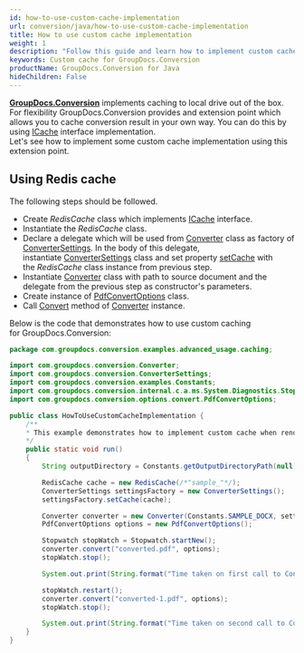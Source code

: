 ```yaml
---
id: how-to-use-custom-cache-implementation
url: conversion/java/how-to-use-custom-cache-implementation
title: How to use custom cache implementation
weight: 1
description: "Follow this guide and learn how to implement custom cache implementation when document with GroupDocs.Conversion for Java API."
keywords: Custom cache for GroupDocs.Conversion
productName: GroupDocs.Conversion for Java
hideChildren: False
---
```

[**GroupDocs.Conversion**](https://products.groupdocs.com/conversion/java) implements caching to local drive out of the box. For flexibility GroupDocs.Conversion provides and extension point which allows you to cache conversion result in your own way. You can do this by using [ICache](https://reference.groupdocs.com/annotation/java/com.groupdocs.annotation.cache/ICache) interface implementation.  
Let's see how to implement some custom cache implementation using this extension point.

## Using Redis cache

The following steps should be followed.

*   Create *RedisCache* class which implements [ICache](https://reference.groupdocs.com/java/conversion/com.groupdocs.conversion.caching/ICache) interface.
*   Instantiate the *RedisCache* class.
*   Declare a delegate which will be used from [Converter](https://reference.groupdocs.com/java/conversion/com.groupdocs.conversion/Converter) class as factory of [ConverterSettings](https://reference.groupdocs.com/java/conversion/com.groupdocs.conversion/ConverterSettings). In the body of this delegate, instantiate [ConverterSettings](https://reference.groupdocs.com/java/conversion/com.groupdocs.conversion/ConverterSettings) class and set property [setCache](https://reference.groupdocs.com/java/conversion/com.groupdocs.conversion/ConverterSettings#setCache(com.groupdocs.conversion.caching.ICache)) with the *RedisCache* class instance from previous step.
*   Instantiate [Converter](https://reference.groupdocs.com/java/conversion/com.groupdocs.conversion/Converter) class with path to source document and the delegate from the previous step as constructor's parameters.
*   Create instance of [PdfConvertOptions](https://reference.groupdocs.com/java/conversion/com.groupdocs.conversion.options.convert/PdfConvertOptions) class.
*   Call [Convert](https://reference.groupdocs.com/java/conversion/com.groupdocs.conversion/Converter#convert(java.lang.String,%20com.groupdocs.conversion.options.convert.ConvertOptions)) method of [Converter](https://reference.groupdocs.com/java/conversion/com.groupdocs.conversion/Converter) instance.

Below is the code that demonstrates how to use custom caching for GroupDocs.Conversion:

```java
package com.groupdocs.conversion.examples.advanced_usage.caching;

import com.groupdocs.conversion.Converter;
import com.groupdocs.conversion.ConverterSettings;
import com.groupdocs.conversion.examples.Constants;
import com.groupdocs.conversion.internal.c.a.ms.System.Diagnostics.Stopwatch;
import com.groupdocs.conversion.options.convert.PdfConvertOptions;

public class HowToUseCustomCacheImplementation {
    /**
    * This example demonstrates how to implement custom cache when rendering document.
    */
    public static void run()
    {
        String outputDirectory = Constants.getOutputDirectoryPath(null);

        RedisCache cache = new RedisCache(/*"sample_"*/);
        ConverterSettings settingsFactory = new ConverterSettings();
        settingsFactory.setCache(cache);

        Converter converter = new Converter(Constants.SAMPLE_DOCX, settingsFactory);
        PdfConvertOptions options = new PdfConvertOptions();

        Stopwatch stopWatch = Stopwatch.startNew();
        converter.convert("converted.pdf", options);
        stopWatch.stop();

        System.out.print(String.format("Time taken on first call to Convert method %d (ms).", stopWatch.getElapsedMilliseconds()));

        stopWatch.restart();
        converter.convert("converted-1.pdf", options);
        stopWatch.stop();

        System.out.print(String.format("Time taken on second call to Convert method %d (ms).", stopWatch.getElapsedMilliseconds()));
    }
}
```
